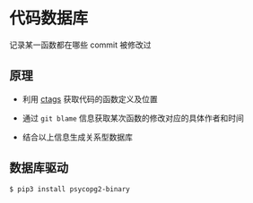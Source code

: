 # 代码数据库

记录某一函数都在哪些 commit 被修改过

## 原理

- 利用 [ctags](http://ctags.sourceforge.net) 获取代码的函数定义及位置

- 通过 `git blame` 信息获取某次函数的修改对应的具体作者和时间

- 结合以上信息生成关系型数据库

## 数据库驱动

```sh
$ pip3 install psycopg2-binary
```
